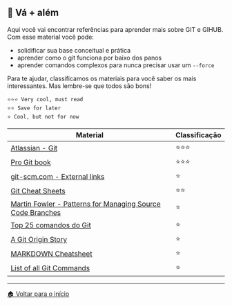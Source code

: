 ## 🚀 Vá + além

Aqui você vai encontrar referências para aprender mais sobre GIT e GIHUB. Com esse material você pode:

- solidificar sua base conceitual e prática
- aprender como o git funciona por baixo dos panos
- aprender comandos complexos para nunca precisar usar um `--force`

Para te ajudar, classificamos os materiais para você saber os mais interessantes. Mas lembre-se que todos são bons!

    ⭐⭐⭐ Very cool, must read
    ⭐⭐ Save for later
    ⭐ Cool, but not for now

| Material                                                                                                                | Classificação |
| ----------------------------------------------------------------------------------------------------------------------- | ------------- |
| [Atlassian - Git](https://www.atlassian.com/git)                                                                        | ⭐⭐⭐        |
| [Pro Git book](https://git-scm.com/book/en/v2/)                                                                         | ⭐⭐⭐        |
| [git-scm.com - External links](https://git-scm.com/doc/ext)                                                             | ⭐            |
| [Git Cheat Sheets](https://training.github.com/)                                                                        | ⭐⭐          |
| [Martin Fowler - Patterns for Managing Source Code Branches](https://martinfowler.com/articles/branching-patterns.html) | ⭐            |
| [Top 25 comandos do Git](https://www.codigofonte.com.br/artigos/top-25-comandos-do-git)                                 | ⭐            |
| [A Git Origin Story](https://www.linuxjournal.com/content/git-origin-story)                                             | ⭐            |
| [MARKDOWN Cheatsheet](https://enterprise.github.com/downloads/en/markdown-cheatsheet.pdf)                               | ⭐            |
| [List of all Git Commands](https://dev.to/web/list-of-all-git-commands-4m83)                                            | ⭐            |

---

[🏠 Voltar para o início](./../README.md)
